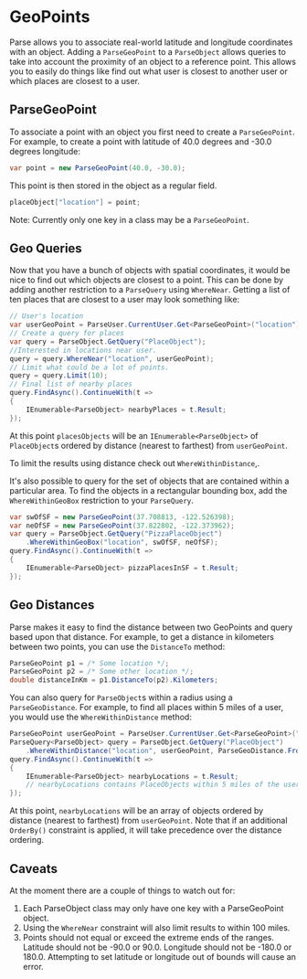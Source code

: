 # GeoPoints

Parse allows you to associate real-world latitude and longitude coordinates with an object.  Adding a `ParseGeoPoint` to a `ParseObject` allows queries to take into account the proximity of an object to a reference point.  This allows you to easily do things like find out what user is closest to another user or which places are closest to a user.

## ParseGeoPoint

To associate a point with an object you first need to create a `ParseGeoPoint`.  For example, to create a point with latitude of 40.0 degrees and -30.0 degrees longitude:

```cs
var point = new ParseGeoPoint(40.0, -30.0);
```

This point is then stored in the object as a regular field.

```cs
placeObject["location"] = point;
```

Note: Currently only one key in a class may be a `ParseGeoPoint`.

## Geo Queries

Now that you have a bunch of objects with spatial coordinates, it would be nice to find out which objects are closest to a point.  This can be done by adding another restriction to a `ParseQuery` using `WhereNear`.  Getting a list of ten places that are closest to a user may look something like:

```cs
// User's location
var userGeoPoint = ParseUser.CurrentUser.Get<ParseGeoPoint>("location");
// Create a query for places
var query = ParseObject.GetQuery("PlaceObject");
//Interested in locations near user.
query = query.WhereNear("location", userGeoPoint);
// Limit what could be a lot of points.
query = query.Limit(10);
// Final list of nearby places
query.FindAsync().ContinueWith(t =>
{
    IEnumerable<ParseObject> nearbyPlaces = t.Result;
});
```

At this point `placesObjects` will be an `IEnumerable<ParseObject>` of `PlaceObject`s ordered by distance (nearest to farthest) from `userGeoPoint`.

To limit the results using distance check out `WhereWithinDistance`,.

It's also possible to query for the set of objects that are contained within a particular area.  To find the objects in a rectangular bounding box, add the `WhereWithinGeoBox` restriction to your `ParseQuery`.

```cs
var swOfSF = new ParseGeoPoint(37.708813, -122.526398);
var neOfSF = new ParseGeoPoint(37.822802, -122.373962);
var query = ParseObject.GetQuery("PizzaPlaceObject")
    .WhereWithinGeoBox("location", swOfSF, neOfSF);
query.FindAsync().ContinueWith(t =>
{
    IEnumerable<ParseObject> pizzaPlacesInSF = t.Result;
});
```

## Geo Distances

Parse makes it easy to find the distance between two GeoPoints and query based upon that distance. For example, to get a distance in kilometers between two points, you can use the `DistanceTo` method:

```cs
ParseGeoPoint p1 = /* Some location */;
ParseGeoPoint p2 = /* Some other location */;
double distanceInKm = p1.DistanceTo(p2).Kilometers;
```

You can also query for `ParseObject`s within a radius using a `ParseGeoDistance`. For example, to find all places within 5 miles of a user, you would use the `WhereWithinDistance` method:

```cs
ParseGeoPoint userGeoPoint = ParseUser.CurrentUser.Get<ParseGeoPoint>("location");
ParseQuery<ParseObject> query = ParseObject.GetQuery("PlaceObject")
    .WhereWithinDistance("location", userGeoPoint, ParseGeoDistance.FromMiles(5));
query.FindAsync().ContinueWith(t =>
{
    IEnumerable<ParseObject> nearbyLocations = t.Result;
    // nearbyLocations contains PlaceObjects within 5 miles of the user's location
});
```

At this point, `nearbyLocations` will be an array of objects ordered by distance (nearest to farthest) from `userGeoPoint`. Note that if an additional `OrderBy()` constraint is applied, it will take precedence over the distance ordering.

## Caveats

At the moment there are a couple of things to watch out for:

1.  Each ParseObject class may only have one key with a ParseGeoPoint object.
2.  Using the `WhereNear` constraint will also limit results to within 100 miles.
3.  Points should not equal or exceed the extreme ends of the ranges.  Latitude should not be -90.0 or 90.0.  Longitude should not be -180.0 or 180.0.  Attempting to set latitude or longitude out of bounds will cause an error.
